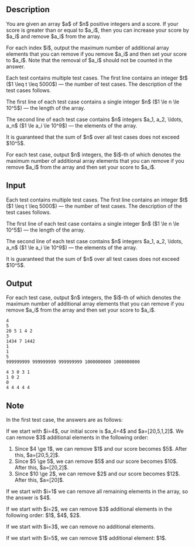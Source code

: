 ## Description

<div><p>You are given an array $a$ of $n$ positive integers and a score. If your score is greater than or equal to $a_i$, then you can increase your score by $a_i$ and remove $a_i$ from the array. </p><p>For each index $i$, output the maximum number of additional array elements that you can remove if you remove $a_i$ and then set your score to $a_i$. Note that the removal of $a_i$ should not be counted in the answer.</p></div><div class="input-specification"><p>Each test contains multiple test cases. The first line contains an integer $t$ ($1 \leq t \leq 5000$)&nbsp;— the number of test cases. The description of the test cases follows.</p><p>The first line of each test case contains a single integer $n$ ($1 \le n \le 10^5$)&nbsp;— the length of the array.</p><p>The second line of each test case contains $n$ integers $a_1, a_2, \ldots, a_n$ ($1 \le a_i \le 10^9$)&nbsp;— the elements of the array.</p><p>It is guaranteed that the sum of $n$ over all test cases does not exceed $10^5$.</p></div><div class="output-specification"><p>For each test case, output $n$ integers, the $i$-th of which denotes the maximum number of additional array elements that you can remove if you remove $a_i$ from the array and then set your score to $a_i$.</p></div>

## Input

<p>Each test contains multiple test cases. The first line contains an integer $t$ ($1 \leq t \leq 5000$)&nbsp;— the number of test cases. The description of the test cases follows.</p><p>The first line of each test case contains a single integer $n$ ($1 \le n \le 10^5$)&nbsp;— the length of the array.</p><p>The second line of each test case contains $n$ integers $a_1, a_2, \ldots, a_n$ ($1 \le a_i \le 10^9$)&nbsp;— the elements of the array.</p><p>It is guaranteed that the sum of $n$ over all test cases does not exceed $10^5$.</p>

## Output

<p>For each test case, output $n$ integers, the $i$-th of which denotes the maximum number of additional array elements that you can remove if you remove $a_i$ from the array and then set your score to $a_i$.</p>





```input1|2,3,6,7
4
5
20 5 1 4 2
3
1434 7 1442
1
1
5
999999999 999999999 999999999 1000000000 1000000000
```




```output1
4 3 0 3 1 
1 0 2 
0 
4 4 4 4 4
```



## Note

<p>In the first test case, the answers are as follows:</p><p>If we start with $i=4$, our initial score is $a_4=4$ and $a=[20,5,1,2]$. We can remove $3$ additional elements in the following order: </p><ol> <li> Since $4 \ge 1$, we can remove $1$ and our score becomes $5$. After this, $a=[20,5,2]$. </li><li> Since $5 \ge 5$, we can remove $5$ and our score becomes $10$. After this, $a=[20,2]$. </li><li> Since $10 \ge 2$, we can remove $2$ and our score becomes $12$. After this, $a=[20]$. </li></ol><p>If we start with $i=1$ we can remove all remaining elements in the array, so the answer is $4$.</p><p>If we start with $i=2$, we can remove $3$ additional elements in the following order: $1$, $4$, $2$.</p><p>If we start with $i=3$, we can remove no additional elements.</p><p>If we start with $i=5$, we can remove $1$ additional element: $1$.</p>
